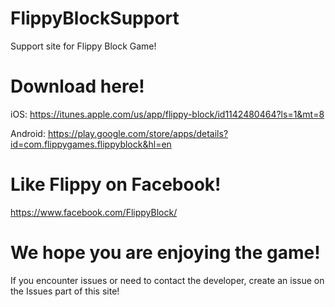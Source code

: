 # FlippyBlockSupport
Support site for Flippy Block Game!

# Download here!
iOS: https://itunes.apple.com/us/app/flippy-block/id1142480464?ls=1&mt=8

Android: https://play.google.com/store/apps/details?id=com.flippygames.flippyblock&hl=en

# Like Flippy on Facebook!
https://www.facebook.com/FlippyBlock/
# We hope you are enjoying the game!
If you encounter issues or need to contact the developer, create an issue on the Issues part of this site!
